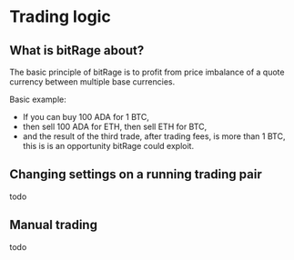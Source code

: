 # Trading logic

## What is bitRage about?

The basic principle of bitRage is to profit from price imbalance of a quote currency between multiple base currencies. 

Basic example:

* If you can buy 100 ADA for 1 BTC,
* then sell 100 ADA for ETH, then sell ETH for BTC,
* and the result of the third trade, after trading fees, is more than 1 BTC, this is is an opportunity bitRage could exploit.

## Changing settings on a running trading pair

todo

## Manual trading

todo

